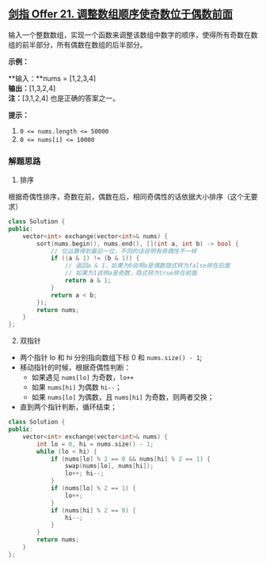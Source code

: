 ## [剑指 Offer 21. 调整数组顺序使奇数位于偶数前面](https://leetcode.cn/problems/diao-zheng-shu-zu-shun-xu-shi-qi-shu-wei-yu-ou-shu-qian-mian-lcof/)

输入一个整数数组，实现一个函数来调整该数组中数字的顺序，使得所有奇数在数组的前半部分，所有偶数在数组的后半部分。

**示例：**

**输入：**nums = [1,2,3,4]  
**输出：**[1,3,2,4]  
**注：**[3,1,2,4] 也是正确的答案之一。

**提示：**

1. `0 <= nums.length <= 50000`
2. `0 <= nums[i] <= 10000`

### 解题思路

1. 排序

根据奇偶性排序，奇数在前，偶数在后，相同奇偶性的话依据大小排序（这个无要求）

```cpp
class Solution {
public:
    vector<int> exchange(vector<int>& nums) {
        sort(nums.begin(), nums.end(), [](int a, int b) -> bool {
            // 位运算得到最后一位，不同的话说明有奇偶性不一样
            if ((a & 1) != (b & 1)) {
                // 返回a & 1，如果为0说明a是偶数隐式转为false排在后面
                // 如果为1说明a是奇数，隐式转为true排在前面
                return a & 1;
            }
            return a < b;
        });
        return nums;
    }
};
```

2. 双指针

- 两个指针 lo 和 hi 分别指向数组下标 0 和 `nums.size() - 1`;
- 移动指针的时候，根据奇偶性判断：
	- 如果遇见 `nums[lo]` 为奇数，`lo++`
	- 如果 `nums[hi]` 为偶数 `hi--`；
	- 如果 `nums[lo]` 为偶数，且 `nums[hi]` 为奇数，则两者交换；
- 直到两个指针判断，循环结束；

```cpp
class Solution {
public:
    vector<int> exchange(vector<int>& nums) {
        int lo = 0, hi = nums.size() - 1;
        while (lo < hi) {
            if (nums[lo] % 2 == 0 && nums[hi] % 2 == 1) {
                swap(nums[lo], nums[hi]);
                lo++; hi--;
            }
            if (nums[lo] % 2 == 1) {
                lo++;
            }
            if (nums[hi] % 2 == 0) {
                hi--;
            }
        }
        return nums;
    }
};
```